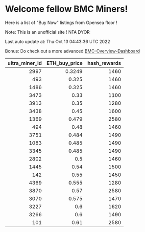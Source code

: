 # Welcome fellow BMC Miners!
Here is a list of "Buy Now" listings from Opensea floor !

Note: This is an unofficial site ! NFA DYOR

Last auto update at: Thu Oct 13 04:43:36 UTC 2022

Bonus: Do check out a more advanced [BMC-Overview-Dashboard](https://dune.com/defifunk/BMC-Overview-Dashboard)


|   ultra_miner_id |   ETH_buy_price |   hash_rewards |
|-----------------:|----------------:|---------------:|
|             2997 |          0.3249 |           1460 |
|              493 |          0.325  |           1460 |
|             1486 |          0.325  |           1460 |
|             3473 |          0.33   |           1100 |
|             3913 |          0.35   |           1280 |
|             3438 |          0.45   |           1600 |
|             1369 |          0.479  |           2580 |
|              494 |          0.48   |           1460 |
|             3751 |          0.484  |           1490 |
|             1083 |          0.485  |           1490 |
|             3345 |          0.485  |           1490 |
|             2802 |          0.5    |           1460 |
|             1445 |          0.54   |           1500 |
|              142 |          0.55   |           1450 |
|             4369 |          0.555  |           1280 |
|             3870 |          0.57   |           2580 |
|             3070 |          0.575  |           1470 |
|             3227 |          0.6    |           1620 |
|             3266 |          0.6    |           1490 |
|              101 |          0.61   |           2580 |